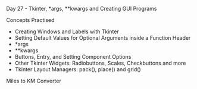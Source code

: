 Day 27 - Tkinter, \*args, \*\*kwargs and Creating GUI Programs

Concepts Practised

- Creating Windows and Labels with Tkinter
- Setting Default Values for Optional Arguments inside a Function Header
- \*args
- \*\*kwargs
- Buttons, Entry, and Setting Component Options
- Other Tkinter Widgets: Radiobuttons, Scales, Checkbuttons and more
- Tkinter Layout Managers: pack(), place() and grid()

Miles to KM Converter
